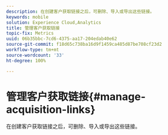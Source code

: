 ```yaml
---
description: 在创建客户获取链接之后，可删除、导入或导出这些链接。
keywords: mobile
solution: Experience Cloud,Analytics
title: 管理客户获取链接
topic-fix: Metrics
uuid: 06b35bbc-7cd6-4375-aa17-204edab40e62
source-git-commit: f18d65c738ba16d9f1459ca485d87be708cf23d2
workflow-type: tm+mt
source-wordcount: '33'
ht-degree: 100%

---
```



# 管理客户获取链接{#manage-acquisition-links}

在创建客户获取链接之后，可删除、导入或导出这些链接。

